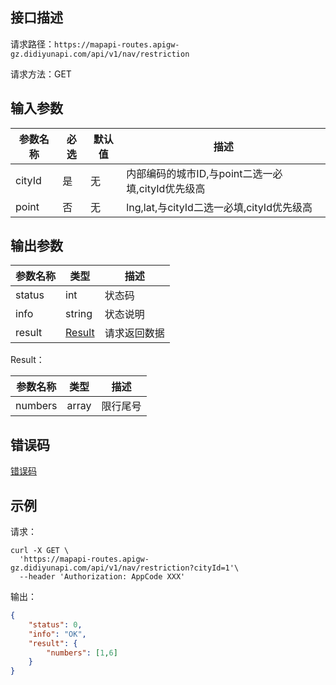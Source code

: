 ## 接口描述
请求路径：`https://mapapi-routes.apigw-gz.didiyunapi.com/api/v1/nav/restriction`

请求方法：GET
## 输入参数
|参数名称 | 必选 | 默认值 | 描述|
|--------|-----|-----|-----|
|cityId| 是 | 无 |内部编码的城市ID,与point二选一必填,cityId优先级高|
|point | 否 | 无 | lng,lat,与cityId二选一必填,cityId优先级高|

## 输出参数
|参数名称  | 类型 | 描述|
|--------|-----|-----|
|status | int  |状态码 |
|info|string|状态说明	|
|result | [Result](#Result)|请求返回数据 |

<span id="Result"></span>
Result：

|参数名称  | 类型 | 描述 |
|--------|-----|-----|
|numbers | array | 限行尾号 |

## 错误码
[错误码](/static/apimarket-docs/services/地图/错误码.md#errorCode)

## 示例

请求：
``` shell
curl -X GET \
  'https://mapapi-routes.apigw-gz.didiyunapi.com/api/v1/nav/restriction?cityId=1'\
  --header 'Authorization: AppCode XXX'
```
输出：
``` json
{
    "status": 0,
    "info": "OK",
    "result": {
        "numbers": [1,6]
    }
}
```